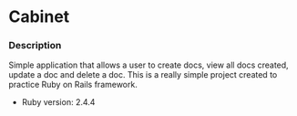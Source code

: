 # Cabinet

### Description

Simple application that allows a user to create docs, view all docs created, update a doc and delete a doc. This is a really simple project created to practice Ruby on Rails framework.

- Ruby version: 2.4.4
